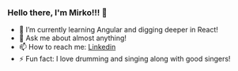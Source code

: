 ### Hello there, I'm Mirko!!! 👋

- 🌱 I’m currently learning Angular and digging deeper in React!
- 💬 Ask me about almost anything!
- 📫 How to reach me: [Linkedin](https://www.linkedin.com/in/mirko-pralica-a4bbb8194)
- ⚡ Fun fact: I love drumming and singing along with good singers!

